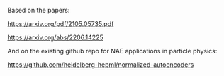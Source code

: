 Based on the papers:

https://arxiv.org/pdf/2105.05735.pdf

https://arxiv.org/abs/2206.14225

And on the existing github repo for NAE applications in particle physics:

https://github.com/heidelberg-hepml/normalized-autoencoders
